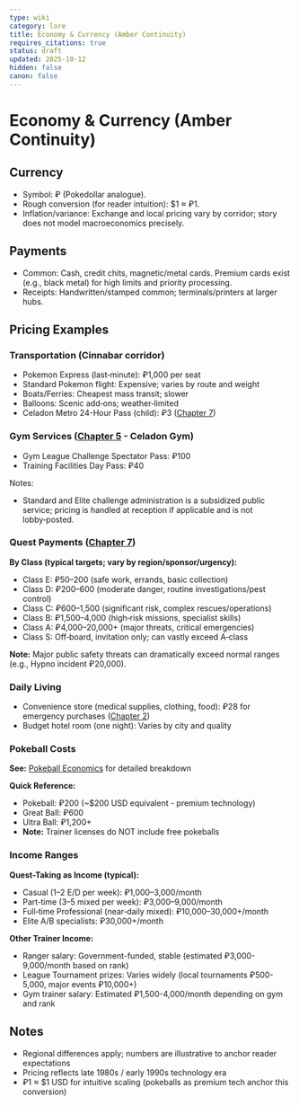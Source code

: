 ```yaml
---
type: wiki
category: lore
title: Economy & Currency (Amber Continuity)
requires_citations: true
status: draft
updated: 2025-10-12
hidden: false
canon: false
---
```


# Economy & Currency (Amber Continuity)

## Currency
- Symbol: ₽ (Pokedollar analogue).
- Rough conversion (for reader intuition): $1 ≈ ₽1.
- Inflation/variance: Exchange and local pricing vary by corridor; story does not model macroeconomics precisely.

## Payments
- Common: Cash, credit chits, magnetic/metal cards. Premium cards exist (e.g., black metal) for high limits and priority processing.
- Receipts: Handwritten/stamped common; terminals/printers at larger hubs.

## Pricing Examples

### Transportation (Cinnabar corridor)
- Pokemon Express (last‑minute): ₽1,000 per seat
- Standard Pokemon flight: Expensive; varies by route and weight
- Boats/Ferries: Cheapest mass transit; slower
- Balloons: Scenic add‑ons; weather‑limited
- Celadon Metro 24-Hour Pass (child): ₽3 ([Chapter 7](../../story/chapter7/chapter7.md))

### Gym Services ([Chapter 5](../../story/chapter5/chapter5.md) - Celadon Gym)
- Gym League Challenge Spectator Pass: ₽100
- Training Facilities Day Pass: ₽40
  
Notes:
- Standard and Elite challenge administration is a subsidized public service; pricing is handled at reception if applicable and is not lobby‑posted.

### Quest Payments ([Chapter 7](../../story/chapter7/chapter7.md))

**By Class (typical targets; vary by region/sponsor/urgency):**
- Class E: ₽50–200 (safe work, errands, basic collection)
- Class D: ₽200–600 (moderate danger, routine investigations/pest control)
- Class C: ₽600–1,500 (significant risk, complex rescues/operations)
- Class B: ₽1,500–4,000 (high‑risk missions, specialist skills)
- Class A: ₽4,000–20,000+ (major threats, critical emergencies)
- Class S: Off‑board, invitation only; can vastly exceed A‑class

**Note:** Major public safety threats can dramatically exceed normal ranges (e.g., Hypno incident ₽20,000).

### Daily Living
- Convenience store (medical supplies, clothing, food): ₽28 for emergency purchases ([Chapter 2](../../story/chapter2/_chapter2.1.md))
- Budget hotel room (one night): Varies by city and quality

### Pokeball Costs

**See:** [Pokeball Economics](./economics/pokeball-pricing.md) for detailed breakdown

**Quick Reference:**
- Pokeball: ₽200 (~$200 USD equivalent - premium technology)
- Great Ball: ₽600
- Ultra Ball: ₽1,200+
- **Note:** Trainer licenses do NOT include free pokeballs

### Income Ranges

**Quest-Taking as Income (typical):**
- Casual (1–2 E/D per week): ₽1,000–3,000/month
- Part‑time (3–5 mixed per week): ₽3,000–9,000/month
- Full‑time Professional (near‑daily mixed): ₽10,000–30,000+/month
- Elite A/B specialists: ₽30,000+/month

**Other Trainer Income:**
- Ranger salary: Government-funded, stable (estimated ₽3,000-9,000/month based on rank)
- League Tournament prizes: Varies widely (local tournaments ₽500-5,000, major events ₽10,000+)
- Gym trainer salary: Estimated ₽1,500-4,000/month depending on gym and rank

## Notes
- Regional differences apply; numbers are illustrative to anchor reader expectations
- Pricing reflects late 1980s / early 1990s technology era
- ₽1 ≈ $1 USD for intuitive scaling (pokeballs as premium tech anchor this conversion)

